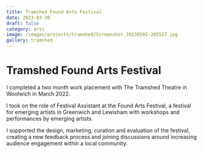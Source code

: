 ```yaml
---
title: Tramshed Found Arts Festival
date: 2023-03-30
draft: false
category: arts
image: /images/projects/tramshed/Screenshot_20230502-205527.jpg
gallery: tramshed
---
```

# Tramshed Found Arts Festival

I completed a two month work placement with The Tramshed Theatre in Woolwich in March 2022. 

I took on the role of Festival Assistant at the Found Arts Festival, a festival for emerging artists in Greenwich and Lewisham with workshops and performances by emerging artists.

I supported the design, marketing, curation and evaluation of the festival, creating a new feedback process and joining discussions around increasing audience engagement within a local community. 